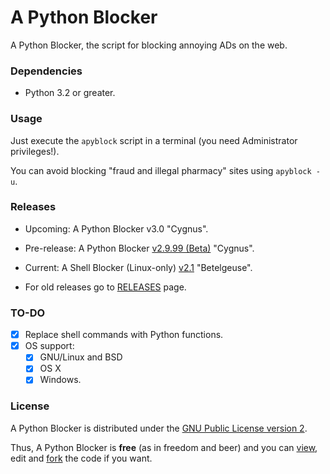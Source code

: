 # A Python Blocker

A Python Blocker, the script for blocking annoying ADs on the web.

### Dependencies

- Python 3.2 or greater.

### Usage

Just execute the `apyblock` script in a terminal (you need Administrator privileges!).

You can avoid blocking "fraud and illegal pharmacy" sites using `apyblock -u`.

### Releases

- Upcoming: A Python Blocker v3.0 "Cygnus".

- Pre-release: A Python Blocker [v2.9.99 (Beta)](https://github.com/feskyde/apyblock/releases/tag/v2.9.99) "Cygnus".

- Current: A Shell Blocker (Linux-only) [v2.1](https://github.com/feskyde/apyblock/releases/tag/v2.1) "Betelgeuse".

- For old releases go to [RELEASES](https://github.com/feskyde/apyblock/releases) page.

### TO-DO

- [x] Replace shell commands with Python functions.
- [x] OS support:
    - [x] GNU/Linux and BSD
    - [x] OS X
    - [x] Windows.

### License

A Python Blocker is distributed under the [GNU Public License version 2](http://www.gnu.org/licenses/old-licenses/gpl-2.0.html).

Thus, A Python Blocker is **free** (as in freedom and beer) and you can [view](https://github.com/feskyde/apyblock), edit and [fork](https://github.com/feskyde/apyblock/fork) the code if you want.

